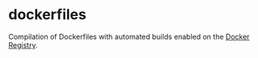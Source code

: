 dockerfiles
===========

Compilation of Dockerfiles with automated builds enabled on the [Docker Registry](https://registry.hub.docker.com/repos/kaixhin/).
